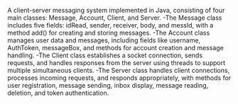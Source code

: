 A client-server messaging system implemented in Java, consisting of four main classes: Message, Account, Client, and Server. 
-The Message class includes five fields: idRead, sender, receiver, body, and messId, with a method add() for creating and storing messages. 
-The Account class manages user data and messages, including fields like username, AuthToken, messageBox, and methods for account creation and message handling. 
-The Client class establishes a socket connection, sends requests, and handles responses from the server using threads to support multiple simultaneous clients. 
-The Server class handles client connections, processes incoming requests, and responds appropriately, with methods for user registration, message sending, inbox display, message reading, deletion, and token authentication.
